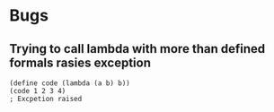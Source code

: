 # Bugs

## Trying to call lambda with more than defined formals rasies exception

```
(define code (lambda (a b) b))
(code 1 2 3 4)
; Excpetion raised
```


